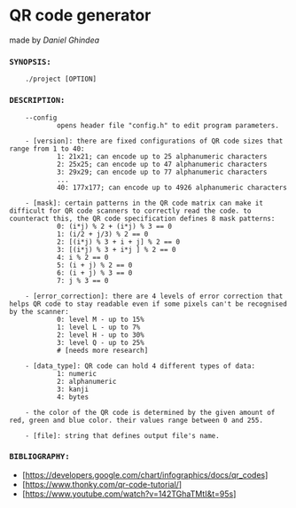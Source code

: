 # **QR code generator**
made by *Daniel Ghindea*

###  `SYNOPSIS:`
        ./project [OPTION]
###  `DESCRIPTION:`
        --config
                opens header file "config.h" to edit program parameters.

        - [version]: there are fixed configurations of QR code sizes that range from 1 to 40:
                1: 21x21; can encode up to 25 alphanumeric characters
                2: 25x25; can encode up to 47 alphanumeric characters
                3: 29x29; can encode up to 77 alphanumeric characters
                ...
                40: 177x177; can encode up to 4926 alphanumeric characters
                
        - [mask]: certain patterns in the QR code matrix can make it difficult for QR code scanners to correctly read the code. to counteract this, the QR code specification defines 8 mask patterns:
                0: (i*j) % 2 + (i*j) % 3 == 0
                1: (i/2 + j/3) % 2 == 0
                2: [(i*j) % 3 + i + j] % 2 == 0
                3: [(i*j) % 3 + i*j ] % 2 == 0
                4: i % 2 == 0
                5: (i + j) % 2 == 0
                6: (i + j) % 3 == 0
                7: j % 3 == 0

        - [error_correction]: there are 4 levels of error correction that helps QR code to stay readable even if some pixels can't be recognised by the scanner:
                0: level M - up to 15%
                1: level L - up to 7%
                2: level H - up to 30%
                3: level Q - up to 25% 
                # [needs more research]

        - [data_type]: QR code can hold 4 different types of data:
                1: numeric
                2: alphanumeric
                3: kanji
                4: bytes
        
        - the color of the QR code is determined by the given amount of red, green and blue color. their values range between 0 and 255.

        - [file]: string that defines output file's name.

### `BIBLIOGRAPHY:`
- [https://developers.google.com/chart/infographics/docs/qr_codes]
- [https://www.thonky.com/qr-code-tutorial/]
- [https://www.youtube.com/watch?v=142TGhaTMtI&t=95s]